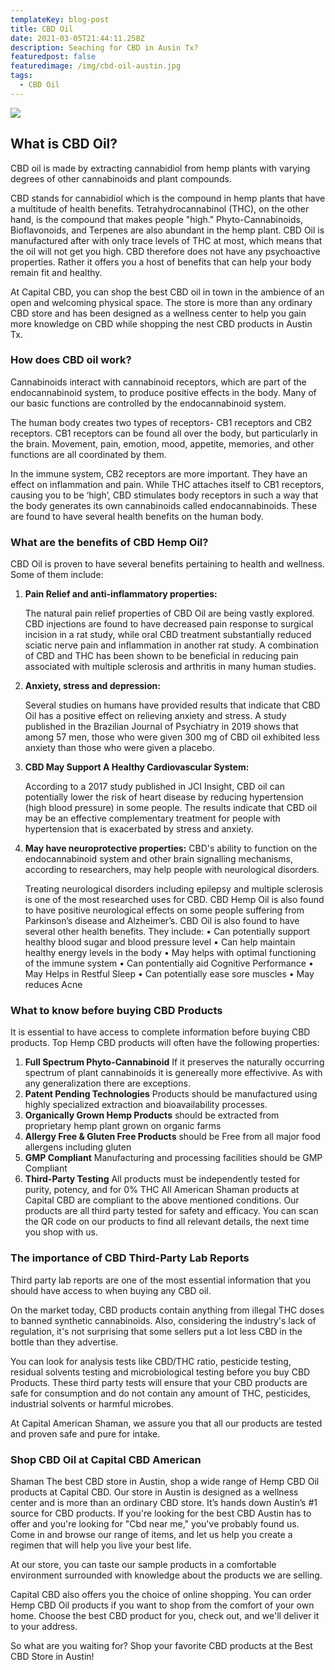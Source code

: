```yaml
---
templateKey: blog-post
title: CBD Oil
date: 2021-03-05T21:44:11.258Z
description: Seaching for CBD in Ausin Tx?
featuredpost: false
featuredimage: /img/cbd-oil-austin.jpg
tags:
  - CBD Oil
---
```

![](/img/cbd-oil-austin.jpg)

## What is CBD Oil?  

CBD oil is made by extracting cannabidiol from hemp plants with varying degrees of other cannabinoids and plant compounds. 

CBD stands for cannabidiol which is the compound in hemp plants that have a multitude of health benefits. Tetrahydrocannabinol (THC), on the other hand, is the compound that makes people "high." Phyto-Cannabinoids, Bioflavonoids, and Terpenes are also abundant in the hemp plant.
CBD Oil is manufactured after with only trace levels of THC at most, which means that the oil will not get you high. CBD therefore does not have any psychoactive properties. Rather it offers you a host of benefits that can help your body remain fit and healthy.

At Capital CBD, you can shop the best CBD oil in town in the ambience of an open and welcoming physical space. The store is more than any ordinary CBD store and has been designed as a wellness center to help you gain more knowledge on CBD while shopping the nest CBD products in Austin Tx. 


### How does CBD oil work?

Cannabinoids interact with cannabinoid receptors, which are part of the endocannabinoid system, to produce positive effects in the body.  Many of our basic functions are controlled by the endocannabinoid system.

The human body creates two types of receptors- CB1 receptors and CB2 receptors. 
CB1 receptors can be found all over the body, but particularly in the brain. Movement, pain, emotion, mood, appetite, memories, and other functions are all coordinated by them.

In the immune system, CB2 receptors are more important. They have an effect on inflammation and pain.
While THC attaches itself to CB1 receptors, causing you to be ‘high’, CBD stimulates body receptors in such a way that the body generates its own cannabinoids called endocannabinoids. These are found to have several health benefits on the human body. 

### What are the benefits of CBD Hemp Oil?  

CBD Oil is proven to have several benefits pertaining to health and wellness. Some of them include: 

1. **Pain Relief and anti-inflammatory properties:**  

   The natural pain relief properties of CBD Oil are being vastly explored. CBD injections are found to have decreased pain response to surgical incision in a rat study, while oral CBD treatment substantially reduced sciatic nerve pain and inflammation in another rat study. A combination of CBD and THC has been shown to be beneficial in reducing pain associated with multiple sclerosis and arthritis in many human studies.
2. **Anxiety, stress and depression:**  

   Several studies on humans have provided results that indicate that CBD Oil has a positive effect on relieving anxiety and stress. A study published in the Brazilian Journal of Psychiatry in 2019 shows that among 57 men, those who were given 300 mg of CBD oil exhibited less anxiety than those who were given a placebo. 
3. **CBD May Support A Healthy Cardiovascular System:** 

   According to a 2017 study published in JCI Insight, CBD oil can potentially lower the risk of heart disease by reducing hypertension (high blood pressure) in some people. The results indicate that CBD oil may be an effective complementary treatment for people with hypertension that is exacerbated by stress and anxiety.
4. **May have neuroprotective properties:**  CBD's ability to function on the endocannabinoid system and other brain signalling mechanisms, according to researchers, may help people with neurological disorders.


   Treating neurological disorders including epilepsy and multiple sclerosis is one of the most researched uses for CBD. CBD Hemp Oil is also found to have positive neurological effects on some people suffering from Parkinson’s disease and Alzheimer’s. 
   CBD Oil is also found to have several other health benefits. They include: 
   •	Can potentially support healthy blood sugar and blood pressure level
   •	Can help maintain healthy energy levels in the body
   •	May helps with optimal functioning of the immune system
   •	Can pontentially aid Cognitive Performance
   •	May Helps in Restful Sleep
   •	Can potentially ease sore muscles
   •	May reduces Acne

### What to know before buying CBD Products

It is essential to have access to complete information before buying CBD products. Top Hemp CBD products will often have the following properties: 

1. **Full Spectrum Phyto-Cannabinoid** If it preserves the naturally occurring spectrum of plant cannabinoids it is genereally more effectivive.  As with any generalization there are exceptions.
2.  **Patent Pending Technologies** Products should be manufactured using highly specialized extraction and bioavailability processes.
3.  **Organically Grown Hemp Products** should be extracted from proprietary hemp plant grown on organic farms
4.  **Allergy Free & Gluten Free Products** should be Free from all major food allergens including gluten
5.  **GMP Compliant** Manufacturing and processing facilities should be GMP Compliant
6.  **Third-Party Testing**  All products must be independently tested for purity, potency, and for 0% THC
   All American Shaman products at Capital CBD are compliant to the above mentioned conditions. Our products are all third party tested for safety and efficacy. You can scan the QR code on our products to find all relevant details, the next time you shop with us. 

### The importance of CBD Third-Party Lab Reports 

Third party lab reports are one of the most essential information that you should have access to when buying any CBD oil.

On the market today, CBD products contain anything from illegal THC doses to banned synthetic cannabinoids. Also, considering the industry's lack of regulation, it's not surprising that some sellers put a lot less CBD in the bottle than they advertise.  

You can look for analysis tests like CBD/THC ratio, pesticide testing, residual solvents testing and microbiological testing before you buy CBD Products. These third party tests will ensure that your CBD products are safe for consumption and do not contain any amount of THC, pesticides, industrial solvents or harmful microbes. 


At Capital American Shaman, we assure you that all our products are tested and proven safe and pure for intake. 

### Shop CBD Oil at Capital CBD American

 Shaman The best CBD store in Austin, shop a wide range of Hemp CBD Oil products at Capital CBD. Our store in Austin is designed as a wellness center and is more than an ordinary CBD store. It’s hands down Austin’s #1 source for CBD products. If you're looking for the best CBD Austin has to offer and you're looking for "Cbd near me," you've probably found us. Come in and browse our range of items, and let us help you create a regimen that will help you live your best life.

At our store, you can taste our sample products in a comfortable environment surrounded with knowledge about the products we are selling.

Capital CBD also offers you the choice of online shopping. You can order Hemp CBD Oil products if you want to shop from the comfort of your own home. Choose the best CBD product for you, check out, and we'll deliver it to your address. 

So what are you waiting for? Shop your favorite CBD products at the Best CBD Store in Austin!